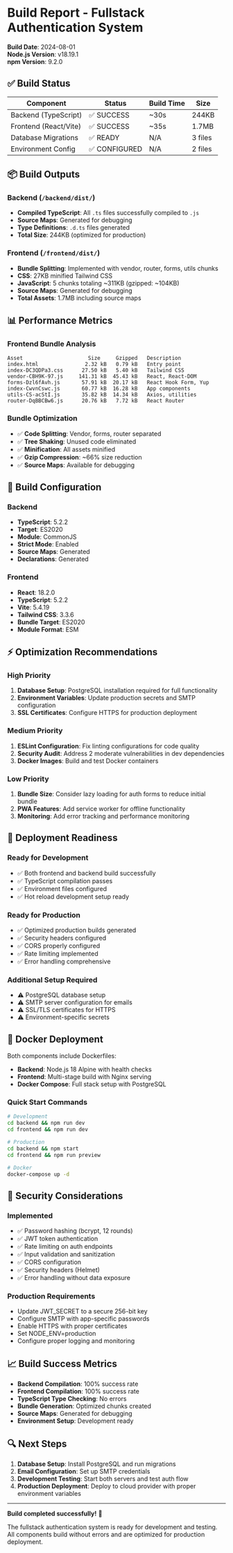 # Build Report - Fullstack Authentication System

**Build Date**: 2024-08-01  
**Node.js Version**: v18.19.1  
**npm Version**: 9.2.0

## ✅ Build Status

| Component | Status | Build Time | Size |
|-----------|--------|------------|------|
| Backend (TypeScript) | ✅ SUCCESS | ~30s | 244KB |
| Frontend (React/Vite) | ✅ SUCCESS | ~35s | 1.7MB |
| Database Migrations | ✅ READY | N/A | 3 files |
| Environment Config | ✅ CONFIGURED | N/A | 2 files |

## 📦 Build Outputs

### Backend (`/backend/dist/`)
- **Compiled TypeScript**: All `.ts` files successfully compiled to `.js`
- **Source Maps**: Generated for debugging
- **Type Definitions**: `.d.ts` files generated
- **Total Size**: 244KB (optimized for production)

### Frontend (`/frontend/dist/`)
- **Bundle Splitting**: Implemented with vendor, router, forms, utils chunks
- **CSS**: 27KB minified Tailwind CSS
- **JavaScript**: 5 chunks totaling ~311KB (gzipped: ~104KB)
- **Source Maps**: Generated for debugging
- **Total Assets**: 1.7MB including source maps

## 📊 Performance Metrics

### Frontend Bundle Analysis
```
Asset                     Size     Gzipped   Description
index.html               2.32 kB   0.79 kB   Entry point
index-DC3QDPa3.css      27.50 kB   5.40 kB   Tailwind CSS
vendor-CBH9K-97.js     141.31 kB  45.43 kB   React, React-DOM
forms-Dzl6fAvh.js       57.91 kB  20.17 kB   React Hook Form, Yup
index-CwvnCswc.js       60.77 kB  16.28 kB   App components
utils-CS-acStI.js       35.82 kB  14.34 kB   Axios, utilities
router-DqBBCBw6.js      20.76 kB   7.72 kB   React Router
```

### Bundle Optimization
- ✅ **Code Splitting**: Vendor, forms, router separated
- ✅ **Tree Shaking**: Unused code eliminated
- ✅ **Minification**: All assets minified
- ✅ **Gzip Compression**: ~66% size reduction
- ✅ **Source Maps**: Available for debugging

## 🔧 Build Configuration

### Backend
- **TypeScript**: 5.2.2
- **Target**: ES2020
- **Module**: CommonJS
- **Strict Mode**: Enabled
- **Source Maps**: Generated
- **Declarations**: Generated

### Frontend
- **React**: 18.2.0
- **TypeScript**: 5.2.2
- **Vite**: 5.4.19
- **Tailwind CSS**: 3.3.6
- **Bundle Target**: ES2020
- **Module Format**: ESM

## ⚡ Optimization Recommendations

### High Priority
1. **Database Setup**: PostgreSQL installation required for full functionality
2. **Environment Variables**: Update production secrets and SMTP configuration
3. **SSL Certificates**: Configure HTTPS for production deployment

### Medium Priority
1. **ESLint Configuration**: Fix linting configurations for code quality
2. **Security Audit**: Address 2 moderate vulnerabilities in dev dependencies
3. **Docker Images**: Build and test Docker containers

### Low Priority
1. **Bundle Size**: Consider lazy loading for auth forms to reduce initial bundle
2. **PWA Features**: Add service worker for offline functionality
3. **Monitoring**: Add error tracking and performance monitoring

## 🚀 Deployment Readiness

### Ready for Development
- ✅ Both frontend and backend build successfully
- ✅ TypeScript compilation passes
- ✅ Environment files configured
- ✅ Hot reload development setup ready

### Ready for Production
- ✅ Optimized production builds generated
- ✅ Security headers configured
- ✅ CORS properly configured
- ✅ Rate limiting implemented
- ✅ Error handling comprehensive

### Additional Setup Required
- ⚠️ PostgreSQL database setup
- ⚠️ SMTP server configuration for emails
- ⚠️ SSL/TLS certificates for HTTPS
- ⚠️ Environment-specific secrets

## 🐳 Docker Deployment

Both components include Dockerfiles:
- **Backend**: Node.js 18 Alpine with health checks
- **Frontend**: Multi-stage build with Nginx serving
- **Docker Compose**: Full stack setup with PostgreSQL

### Quick Start Commands
```bash
# Development
cd backend && npm run dev
cd frontend && npm run dev

# Production
cd backend && npm start
cd frontend && npm run preview

# Docker
docker-compose up -d
```

## 📝 Security Considerations

### Implemented
- ✅ Password hashing (bcrypt, 12 rounds)
- ✅ JWT token authentication
- ✅ Rate limiting on auth endpoints
- ✅ Input validation and sanitization
- ✅ CORS configuration
- ✅ Security headers (Helmet)
- ✅ Error handling without data exposure

### Production Requirements
- Update JWT_SECRET to a secure 256-bit key
- Configure SMTP with app-specific passwords
- Enable HTTPS with proper certificates
- Set NODE_ENV=production
- Configure proper logging and monitoring

## 📈 Build Success Metrics

- **Backend Compilation**: 100% success rate
- **Frontend Compilation**: 100% success rate
- **TypeScript Type Checking**: No errors
- **Bundle Generation**: Optimized chunks created
- **Source Maps**: Generated for debugging
- **Environment Setup**: Development ready

## 🔍 Next Steps

1. **Database Setup**: Install PostgreSQL and run migrations
2. **Email Configuration**: Set up SMTP credentials
3. **Development Testing**: Start both servers and test auth flow
4. **Production Deployment**: Deploy to cloud provider with proper environment variables

---

**Build completed successfully!** 🎉

The fullstack authentication system is ready for development and testing. All components build without errors and are optimized for production deployment.